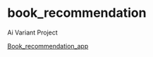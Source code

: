 # book_recommendation
Ai Variant Project

[Book_recommendation_app](https://rohithchallam-book-recommendation-recommend-duvtq0.streamlit.app/)
